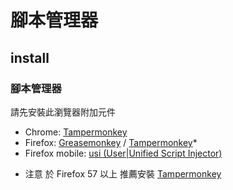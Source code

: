 # 腳本管理器

## install

### 腳本管理器

請先安裝此瀏覽器附加元件

- Chrome: [Tampermonkey](https://chrome.google.com/webstore/detail/tampermonkey/dhdgffkkebhmkfjojejmpbldmpobfkfo)
- Firefox: [Greasemonkey](https://addons.mozilla.org/firefox/addon/greasemonkey/) / [Tampermonkey](https://addons.mozilla.org/zh-TW/firefox/addon/tampermonkey/)*
- Firefox mobile: [usi (User|Unified Script Injector)](https://addons.mozilla.org/firefox/addon/userunified-script-injector/)

* 注意 於 Firefox 57 以上 推薦安裝 [Tampermonkey](https://addons.mozilla.org/zh-TW/firefox/addon/tampermonkey/)
